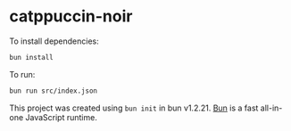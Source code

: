 # catppuccin-noir

To install dependencies:

```bash
bun install
```

To run:

```bash
bun run src/index.json
```

This project was created using `bun init` in bun v1.2.21. [Bun](https://bun.com) is a fast all-in-one JavaScript runtime.
